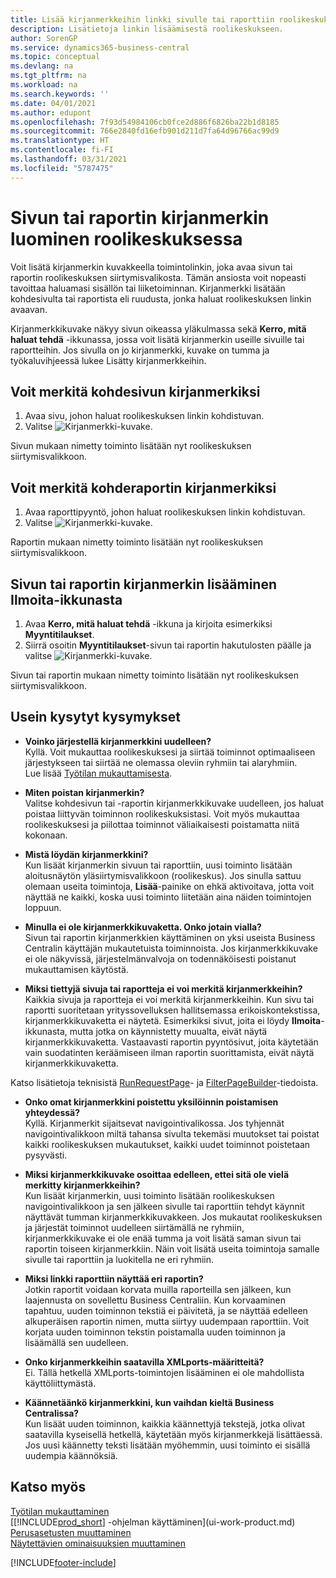 ```yaml
---
title: Lisää kirjanmerkkeihin linkki sivulle tai raporttiin roolikeskuksessasi | Microsoft Docs
description: Lisätietoja linkin lisäämisestä roolikeskukseen.
author: SorenGP
ms.service: dynamics365-business-central
ms.topic: conceptual
ms.devlang: na
ms.tgt_pltfrm: na
ms.workload: na
ms.search.keywords: ''
ms.date: 04/01/2021
ms.author: edupont
ms.openlocfilehash: 7f93d54984106cb0fce2d886f6826ba22b1d8185
ms.sourcegitcommit: 766e2840fd16efb901d211d7fa64d96766ac99d9
ms.translationtype: HT
ms.contentlocale: fi-FI
ms.lasthandoff: 03/31/2021
ms.locfileid: "5787475"
---
```

# <a name="bookmark-a-page-or-report-on-your-role-center"></a>Sivun tai raportin kirjanmerkin luominen roolikeskuksessa
Voit lisätä kirjanmerkin kuvakkeella toimintolinkin, joka avaa sivun tai raportin roolikeskuksen siirtymisvalikosta. Tämän ansiosta voit nopeasti tavoittaa haluamasi sisällön tai liiketoiminnan. Kirjanmerkki lisätään kohdesivulta tai raportista eli ruudusta, jonka haluat roolikeskuksen linkin avaavan.

Kirjanmerkkikuvake näkyy sivun oikeassa yläkulmassa sekä **Kerro, mitä haluat tehdä** -ikkunassa, jossa voit lisätä kirjanmerkin useille sivuille tai raportteihin. Jos sivulla on jo kirjanmerkki, kuvake on tumma ja työkaluvihjeessä lukee Lisätty kirjanmerkkeihin.

## <a name="to-bookmark-the-target-page"></a>Voit merkitä kohdesivun kirjanmerkiksi
1. Avaa sivu, johon haluat roolikeskuksen linkin kohdistuvan.
2. Valitse ![Kirjanmerkki](media/ui_bookmark_icon.png "Kirjanmerkki")-kuvake.

Sivun mukaan nimetty toiminto lisätään nyt roolikeskuksen siirtymisvalikkoon.

## <a name="to-bookmark-the-target-report"></a>Voit merkitä kohderaportin kirjanmerkiksi
1. Avaa raporttipyyntö, johon haluat roolikeskuksen linkin kohdistuvan.
2. Valitse ![Kirjanmerkki](media/ui_bookmark_icon.png "Kirjanmerkki")-kuvake.

Raportin mukaan nimetty toiminto lisätään nyt roolikeskuksen siirtymisvalikkoon.

## <a name="to-bookmark-a-page-or-report-from-the-tell-me-window"></a>Sivun tai raportin kirjanmerkin lisääminen Ilmoita-ikkunasta
1. Avaa **Kerro, mitä haluat tehdä** -ikkuna ja kirjoita esimerkiksi **Myyntitilaukset**.
2. Siirrä osoitin **Myyntitilaukset**-sivun tai raportin hakutulosten päälle ja valitse ![Kirjanmerkki](media/ui_bookmark_icon.png "Kirjanmerkki")-kuvake.

Sivun tai raportin mukaan nimetty toiminto lisätään nyt roolikeskuksen siirtymisvalikkoon.


## <a name="frequently-asked-questions"></a>Usein kysytyt kysymykset  

- **Voinko järjestellä kirjanmerkkini uudelleen?**  
Kyllä. Voit mukauttaa roolikeskuksesi ja siirtää toiminnot optimaaliseen järjestykseen tai siirtää ne olemassa oleviin ryhmiin tai alaryhmiin.  
Lue lisää [Työtilan mukauttamisesta](ui-personalization-user.md).

- **Miten poistan kirjanmerkin?**  
Valitse kohdesivun tai -raportin kirjanmerkkikuvake uudelleen, jos haluat poistaa liittyvän toiminnon roolikeskuksistasi. Voit myös mukauttaa roolikeskuksesi ja piilottaa toiminnot väliaikaisesti poistamatta niitä kokonaan.

- **Mistä löydän kirjanmerkkini?**  
Kun lisäät kirjanmerkin sivuun tai raporttiin, uusi toiminto lisätään aloitusnäytön yläsiirtymisvalikkoon (roolikeskus). Jos sinulla sattuu olemaan useita toimintoja, **Lisää**-painike on ehkä aktivoitava, jotta voit näyttää ne kaikki, koska uusi toiminto liitetään aina näiden toimintojen loppuun.
<!-- Should we add a screenshot here? -->

- **Minulla ei ole kirjanmerkkikuvaketta. Onko jotain vialla?**  
Sivun tai raportin kirjanmerkkien käyttäminen on yksi useista Business Centralin käyttäjän mukautetuista toiminnoista. Jos kirjanmerkkikuvake ei ole näkyvissä, järjestelmänvalvoja on todennäköisesti poistanut mukauttamisen käytöstä.

- **Miksi tiettyjä sivuja tai raportteja ei voi merkitä kirjanmerkkeihin?**  
Kaikkia sivuja ja raportteja ei voi merkitä kirjanmerkkeihin. Kun sivu tai raportti suoritetaan yrityssovelluksen hallitsemassa erikoiskontekstissa, kirjanmerkkikuvaketta ei näytetä. Esimerkiksi sivut, joita ei löydy **Ilmoita**-ikkunasta, mutta jotka on käynnistetty muualta, eivät näytä kirjanmerkkikuvaketta. Vastaavasti raportin pyyntösivut, joita käytetään vain suodatinten keräämiseen ilman raportin suorittamista, eivät näytä kirjanmerkkikuvaketta.

Katso lisätietoja teknisistä [RunRequestPage](/dynamics365/business-central/dev-itpro/developer/methods-auto/report/reportinstance-runrequestpage-method)- ja [FilterPageBuilder](/dynamics365/business-central/dev-itpro/developer/methods-auto/filterpagebuilder/filterpagebuilder-data-type)-tiedoista.

- **Onko omat kirjanmerkkini poistettu yksilöinnin poistamisen yhteydessä?**  
Kyllä. Kirjanmerkit sijaitsevat navigointivalikossa. Jos tyhjennät navigointivalikkoon miltä tahansa sivulta tekemäsi muutokset tai poistat kaikki roolikeskuksen mukautukset, kaikki uudet toiminnot poistetaan pysyvästi.

- **Miksi kirjanmerkkikuvake osoittaa edelleen, ettei sitä ole vielä merkitty kirjanmerkkeihin?**  
Kun lisäät kirjanmerkin, uusi toiminto lisätään roolikeskuksen navigointivalikkoon ja sen jälkeen sivulle tai raporttiin tehdyt käynnit näyttävät tumman kirjanmerkkikuvakkeen. Jos mukautat roolikeskuksen ja järjestät toiminnot uudelleen siirtämällä ne ryhmiin, kirjanmerkkikuvake ei ole enää tumma ja voit lisätä saman sivun tai raportin toiseen kirjanmerkkiin. Näin voit lisätä useita toimintoja samalle sivulle tai raporttiin ja luokitella ne eri ryhmiin.

- **Miksi linkki raporttiin näyttää eri raportin?**  
Jotkin raportit voidaan korvata muilla raporteilla sen jälkeen, kun laajennusta on sovellettu Business Centraliin. Kun korvaaminen tapahtuu, uuden toiminnon tekstiä ei päivitetä, ja se näyttää edelleen alkuperäisen raportin nimen, mutta siirtyy uudempaan raporttiin. Voit korjata uuden toiminnon tekstin poistamalla uuden toiminnon ja lisäämällä sen uudelleen.
<!-- For more information on report substitution, see this link UNAVAILABLE AT THIS TIME -->

- **Onko kirjanmerkkeihin saatavilla XMLports-määritteitä?**  
Ei. Tällä hetkellä XMLports-toimintojen lisääminen ei ole mahdollista käyttöliittymästä.

- **Käännetäänkö kirjanmerkkini, kun vaihdan kieltä Business Centralissa?**  
Kun lisäät uuden toiminnon, kaikkia käännettyjä tekstejä, jotka olivat saatavilla kyseisellä hetkellä, käytetään myös kirjanmerkkejä lisättäessä. Jos uusi käännetty teksti lisätään myöhemmin, uusi toiminto ei sisällä uudempia käännöksiä.


## <a name="see-also"></a>Katso myös
[Työtilan mukauttaminen](ui-personalization-user.md)  
[[!INCLUDE[prod_short](includes/prod_short.md)] -ohjelman käyttäminen](ui-work-product.md)  
[Perusasetusten muuttaminen](ui-change-basic-settings.md)  
[Näytettävien ominaisuuksien muuttaminen](ui-experiences.md)  


[!INCLUDE[footer-include](includes/footer-banner.md)]
